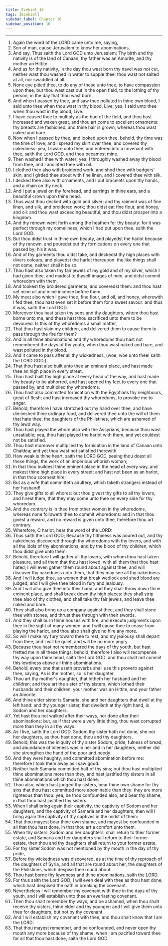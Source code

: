 ```yaml
---
title: Ezekiel 16
tags: [Ezekiel]
sidebar_label: Chapter 16
sidebar_position: 16
---
```


---
1. Again the word of the LORD came unto me, saying,
2. Son of man, cause Jerusalem to know her abominations,
3. And say, Thus saith the Lord GOD unto Jerusalem; Thy birth and thy nativity is of the land of Canaan; thy father was an Amorite, and thy mother an Hittite.
4. And as for thy nativity, in the day thou wast born thy navel was not cut, neither wast thou washed in water to supple thee; thou wast not salted at all, nor swaddled at all.
5. None eye pitied thee, to do any of these unto thee, to have compassion upon thee; but thou wast cast out in the open field, to the lothing of thy person, in the day that thou wast born.
6. And when I passed by thee, and saw thee polluted in thine own blood, I said unto thee when thou wast in thy blood, Live; yea, I said unto thee when thou wast in thy blood, Live.
7. I have caused thee to multiply as the bud of the field, and thou hast increased and waxen great, and thou art come to excellent ornaments: thy breasts are fashioned, and thine hair is grown, whereas thou wast naked and bare.
8. Now when I passed by thee, and looked upon thee, behold, thy time was the time of love; and I spread my skirt over thee, and covered thy nakedness: yea, I sware unto thee, and entered into a covenant with thee, saith the Lord GOD, and thou becamest mine.
9. Then washed I thee with water; yea, I throughly washed away thy blood from thee, and I anointed thee with oil.
10. I clothed thee also with broidered work, and shod thee with badgers' skin, and I girded thee about with fine linen, and I covered thee with silk.
11. I decked thee also with ornaments, and I put bracelets upon thy hands, and a chain on thy neck.
12. And I put a jewel on thy forehead, and earrings in thine ears, and a beautiful crown upon thine head.
13. Thus wast thou decked with gold and silver; and thy raiment was of fine linen, and silk, and broidered work; thou didst eat fine flour, and honey, and oil: and thou wast exceeding beautiful, and thou didst prosper into a kingdom.
14. And thy renown went forth among the heathen for thy beauty: for it was perfect through my comeliness, which I had put upon thee, saith the Lord GOD.
15. But thou didst trust in thine own beauty, and playedst the harlot because of thy renown, and pouredst out thy fornications on every one that passed by; his it was.
16. And of thy garments thou didst take, and deckedst thy high places with divers colours, and playedst the harlot thereupon: the like things shall not come, neither shall it be so.
17. Thou hast also taken thy fair jewels of my gold and of my silver, which I had given thee, and madest to thyself images of men, and didst commit whoredom with them,
18. And tookest thy broidered garments, and coveredst them: and thou hast set mine oil and mine incense before them.
19. My meat also which I gave thee, fine flour, and oil, and honey, wherewith I fed thee, thou hast even set it before them for a sweet savour: and thus it was, saith the Lord GOD.
20. Moreover thou hast taken thy sons and thy daughters, whom thou hast borne unto me, and these hast thou sacrificed unto them to be devoured. Is this of thy whoredoms a small matter,
21. That thou hast slain my children, and delivered them to cause them to pass through the fire for them?
22. And in all thine abominations and thy whoredoms thou hast not remembered the days of thy youth, when thou wast naked and bare, and wast polluted in thy blood.
23. And it came to pass after all thy wickedness, (woe, woe unto thee! saith the LORD GOD;)
24. That thou hast also built unto thee an eminent place, and hast made thee an high place in every street.
25. Thou hast built thy high place at every head of the way, and hast made thy beauty to be abhorred, and hast opened thy feet to every one that passed by, and multiplied thy whoredoms.
26. Thou hast also committed fornication with the Egyptians thy neighbours, great of flesh; and hast increased thy whoredoms, to provoke me to anger.
27. Behold, therefore I have stretched out my hand over thee, and have diminished thine ordinary food, and delivered thee unto the will of them that hate thee, the daughters of the Philistines, which are ashamed of thy lewd way.
28. Thou hast played the whore also with the Assyrians, because thou wast unsatiable; yea, thou hast played the harlot with them, and yet couldest not be satisfied.
29. Thou hast moreover multiplied thy fornication in the land of Canaan unto Chaldea; and yet thou wast not satisfied therewith.
30. How weak is thine heart, saith the LORD GOD, seeing thou doest all these things, the work of an imperious whorish woman;
31. In that thou buildest thine eminent place in the head of every way, and makest thine high place in every street; and hast not been as an harlot, in that thou scornest hire;
32. But as a wife that committeth adultery, which taketh strangers instead of her husband!
33. They give gifts to all whores: but thou givest thy gifts to all thy lovers, and hirest them, that they may come unto thee on every side for thy whoredom.
34. And the contrary is in thee from other women in thy whoredoms, whereas none followeth thee to commit whoredoms: and in that thou givest a reward, and no reward is given unto thee, therefore thou art contrary.
35. Wherefore, O harlot, hear the word of the LORD:
36. Thus saith the Lord GOD; Because thy filthiness was poured out, and thy nakedness discovered through thy whoredoms with thy lovers, and with all the idols of thy abominations, and by the blood of thy children, which thou didst give unto them;
37. Behold, therefore I will gather all thy lovers, with whom thou hast taken pleasure, and all them that thou hast loved, with all them that thou hast hated; I will even gather them round about against thee, and will discover thy nakedness unto them, that they may see all thy nakedness.
38. And I will judge thee, as women that break wedlock and shed blood are judged; and I will give thee blood in fury and jealousy.
39. And I will also give thee into their hand, and they shall throw down thine eminent place, and shall break down thy high places: they shall strip thee also of thy clothes, and shall take thy fair jewels, and leave thee naked and bare.
40. They shall also bring up a company against thee, and they shall stone thee with stones, and thrust thee through with their swords.
41. And they shall burn thine houses with fire, and execute judgments upon thee in the sight of many women: and I will cause thee to cease from playing the harlot, and thou also shalt give no hire any more.
42. So will I make my fury toward thee to rest, and my jealousy shall depart from thee, and I will be quiet, and will be no more angry.
43. Because thou hast not remembered the days of thy youth, but hast fretted me in all these things; behold, therefore I also will recompense thy way upon thine head, saith the Lord GOD: and thou shalt not commit this lewdness above all thine abominations.
44. Behold, every one that useth proverbs shall use this proverb against thee, saying, As is the mother, so is her daughter.
45. Thou art thy mother's daughter, that lotheth her husband and her children; and thou art the sister of thy sisters, which lothed their husbands and their children: your mother was an Hittite, and your father an Amorite.
46. And thine elder sister is Samaria, she and her daughters that dwell at thy left hand: and thy younger sister, that dwelleth at thy right hand, is Sodom and her daughters.
47. Yet hast thou not walked after their ways, nor done after their abominations: but, as if that were a very little thing, thou wast corrupted more than they in all thy ways.
48. As I live, saith the Lord GOD, Sodom thy sister hath not done, she nor her daughters, as thou hast done, thou and thy daughters.
49. Behold, this was the iniquity of thy sister Sodom, pride, fulness of bread, and abundance of idleness was in her and in her daughters, neither did she strengthen the hand of the poor and needy.
50. And they were haughty, and committed abomination before me: therefore I took them away as I saw good.
51. Neither hath Samaria committed half of thy sins; but thou hast multiplied thine abominations more than they, and hast justified thy sisters in all thine abominations which thou hast done.
52. Thou also, which hast judged thy sisters, bear thine own shame for thy sins that thou hast committed more abominable than they: they are more righteous than thou: yea, be thou confounded also, and bear thy shame, in that thou hast justified thy sisters.
53. When I shall bring again their captivity, the captivity of Sodom and her daughters, and the captivity of Samaria and her daughters, then will I bring again the captivity of thy captives in the midst of them:
54. That thou mayest bear thine own shame, and mayest be confounded in all that thou hast done, in that thou art a comfort unto them.
55. When thy sisters, Sodom and her daughters, shall return to their former estate, and Samaria and her daughters shall return to their former estate, then thou and thy daughters shall return to your former estate.
56. For thy sister Sodom was not mentioned by thy mouth in the day of thy pride,
57. Before thy wickedness was discovered, as at the time of thy reproach of the daughters of Syria, and all that are round about her, the daughters of the Philistines, which despise thee round about.
58. Thou hast borne thy lewdness and thine abominations, saith the LORD.
59. For thus saith the Lord GOD; I will even deal with thee as thou hast done, which hast despised the oath in breaking the covenant.
60. Nevertheless I will remember my covenant with thee in the days of thy youth, and I will establish unto thee an everlasting covenant.
61. Then thou shalt remember thy ways, and be ashamed, when thou shalt receive thy sisters, thine elder and thy younger: and I will give them unto thee for daughters, but not by thy covenant.
62. And I will establish my covenant with thee; and thou shalt know that I am the LORD:
63. That thou mayest remember, and be confounded, and never open thy mouth any more because of thy shame, when I am pacified toward thee for all that thou hast done, saith the Lord GOD.